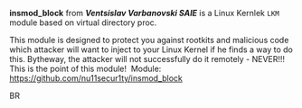 **insmod_block** from ***Ventsislav Varbanovski SAIE***  is a Linux Kernlek `LKM` module based on virtual directory proc.

This module is designed to protect you against rootkits and malicious code which attacker will want to inject to your Linux Kernel if he finds a way to do this. Bytheway, the attacker will not successfully do it remotely - NEVER!!! This is the point of this module!
![]()
Module: https://github.com/nu11secur1ty/insmod_block

BR 
